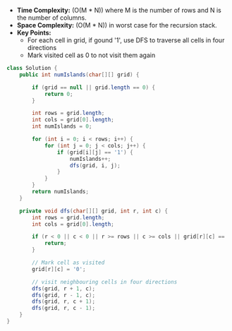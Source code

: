 - **Time Complexity:** (O(M * N)) where M is the number of rows and N is the number of columns.
- **Space Complexity:** (O(M * N)) in worst case for the recursion stack.
- **Key Points:**
    - For each cell in grid, if gound '1', use DFS to traverse all cells in four directions
    - Mark visited cell as 0 to not visit them again

```java
class Solution {
    public int numIslands(char[][] grid) {

        if (grid == null || grid.length == 0) {
            return 0;
        }

        int rows = grid.length;
        int cols = grid[0].length;
        int numIslands = 0;

        for (int i = 0; i < rows; i++) {
            for (int j = 0; j < cols; j++) {
                if (grid[i][j] == '1') {
                    numIslands++;
                    dfs(grid, i, j);
                }
            }
        }
        return numIslands;
    }

    private void dfs(char[][] grid, int r, int c) {
        int rows = grid.length;
        int cols = grid[0].length;

        if (r < 0 || c < 0 || r >= rows || c >= cols || grid[r][c] == '0') {
            return;
        }

        // Mark cell as visited
        grid[r][c] = '0';

        // visit neighbouring cells in four directions
        dfs(grid, r + 1, c);
        dfs(grid, r - 1, c);
        dfs(grid, r, c + 1);
        dfs(grid, r, c - 1);
    }
}
```